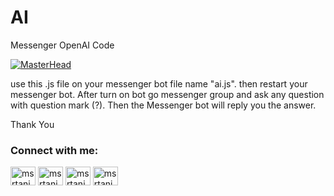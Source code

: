 # AI
Messenger OpenAI Code

[![MasterHead](https://encrypted-tbn0.gstatic.com/images?q=tbn:ANd9GcSf5DFKzL4uuQyWSQpt0mDT_wFcjq97GBkwOw&usqp=CAU)](http://www.msrtanim.xyz)

use this .js file on your messenger bot file name "ai.js". then restart your messenger bot. After turn on bot go messenger group and ask any question with question mark (?). Then the Messenger bot will reply you the answer.

Thank You

<h3 align="left">Connect with me:</h3>
<p align="left">
<a href="https://twitter.com/msrtanim_" target="blank"><img align="center" src="https://raw.githubusercontent.com/rahuldkjain/github-profile-readme-generator/master/src/images/icons/Social/twitter.svg" alt="msrtanim_" height="30" width="40" /></a>
<a href="https://fb.com/msrtanim1" target="blank"><img align="center" src="https://raw.githubusercontent.com/rahuldkjain/github-profile-readme-generator/master/src/images/icons/Social/facebook.svg" alt="msrtanim1" height="30" width="40" /></a>
<a href="https://instagram.com/msrtanim1" target="blank"><img align="center" src="https://raw.githubusercontent.com/rahuldkjain/github-profile-readme-generator/master/src/images/icons/Social/instagram.svg" alt="msrtanim1" height="30" width="40" /></a>
<a href="https://www.youtube.com/c/msrtanim" target="blank"><img align="center" src="https://raw.githubusercontent.com/rahuldkjain/github-profile-readme-generator/master/src/images/icons/Social/youtube.svg" alt="msrtanim" height="30" width="40" /></a>
</p>
